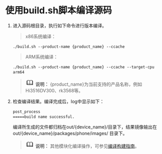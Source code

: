# 使用build.sh脚本编译源码


1. 进入源码根目录，执行如下命令进行版本编译。
   
   >x86系统编译：
   
   ```
   ./build.sh --product-name {product_name} --ccache 
   ```

   >ARM系统编译：
   
   ```
   ./build.sh --product-name {product_name} --ccache --target-cpu arm64 
   ```

   > ![icon-note.gif](public_sys-resources/icon-note.gif) **说明：**
   > {product_name}为当前支持的产品名称，例如Hi3516DV300、rk3568等。

2. 检查编译结果。编译完成后，log中显示如下：
   
   ```
   post_process
   =====build name successful.
   ```

     编译所生成的文件都归档在out/{device_name}/目录下，结果镜像输出在out/{device_name}/packages/phone/images/ 目录下。
   > ![icon-note.gif](public_sys-resources/icon-note.gif) **说明：**
   > 其他模块化编译操作，可参见[编译构建指南](../subsystems/subsys-build-all.md)。
